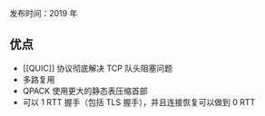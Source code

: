发布时间：2019 年

## 优点
* [[QUIC]] 协议彻底解决 TCP 队头阻塞问题 
* 多路复用
* QPACK 使用更大的静态表压缩首部
* 可以 1 RTT 握手（包括 TLS 握手），并且连接恢复可以做到 0 RTT

